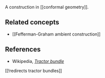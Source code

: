 

A construction in [[conformal geometry]].

## Related concepts

* [[Fefferman-Graham ambient construction]]

## References

* Wikipedia, _[Tractor bundle](http://en.wikipedia.org/wiki/Tractor_bundle)_

[[!redirects tractor bundles]]